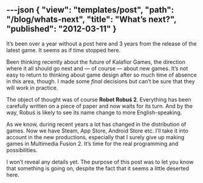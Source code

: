 ---json
{
    "view": "templates/post",
    "path": "/blog/whats-next",
    "title": "What’s next?",
    "published": "2012-03-11"
}
---

It’s been over a year without a post here and 3 years from the release of the latest game. It seems as if time stopped here.

Been thinking recently about the future of Kalafior Games, the direction where it all should go next and — of course — about new games. It’s not easy to return to thinking about game design after so much time of absence in this area, though. I made some _final_ decisions but can’t be sure that they will work in practice.

The object of thought was of course **Robot Robuś 2**. Everything has been carefully written on a piece of paper and now waits for its turn. And by the way, Robuś is likely to see its name change to more English-speaking.

As we know, during recent years a lot has changed in the distribution of games. Now we have Steam, App Store, Android Store etc. I’ll take it into account in the new productions, especially that I surely give up making games in Multimedia Fusion 2. It’s time for the real programming and possibilities.

I won’t reveal any details yet. The purpose of this post was to let you know that something is going on, despite the fact that it seems a little deserted here.
